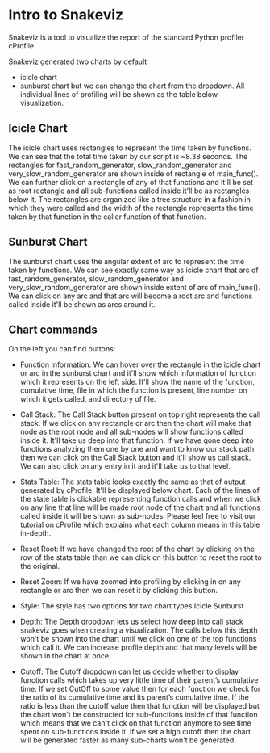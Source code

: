 # Intro to Snakeviz
Snakeviz is a tool to visualize the report of the standard Python profiler cProfile.



Snakeviz generated two charts by default 
- icicle chart
- sunburst chart
but we can change the chart from the dropdown. All individual lines of profiling will be shown as the table below visualization.

##    Icicle Chart
 The icicle chart uses rectangles to represent the time taken by functions. We can see that the total time taken by our script is ~8.38 seconds. The rectangles for fast_random_generator, slow_random_generator and very_slow_random_generator are shown inside of rectangle of main_func(). We can further click on a rectangle of any of that functions and it'll be set as root rectangle and all sub-functions called inside it'll be as rectangles below it. The rectangles are organized like a tree structure in a fashion in which they were called and the width of the rectangle represents the time taken by that function in the caller function of that function.
  
##  Sunburst Chart
 The sunburst chart uses the angular extent of arc to represent the time taken by functions. We can see exactly same way as icicle chart that arc of fast_random_generator, slow_random_generator and very_slow_random_generator are shown inside extent of arc of main_func(). We can click on any arc and that arc will become a root arc and functions called inside it'll be shown as arcs around it.



## Chart commands
On the left you can find buttons:

-    Function Information: We can hover over the rectangle in the icicle chart or arc in the sunburst chart and it'll show which information of function which it represents on the left side. It'll show the name of the function, cumulative time, file in which the function is present, line number on which it gets called, and directory of file.
-    Call Stack: The Call Stack button present on top right represents the call stack. If we click on any rectangle or arc then the chart will make that node as the root node and all sub-nodes will show functions called inside it. It'll take us deep into that function. If we have gone deep into functions analyzing them one by one and want to know our stack path then we can click on the Call Stack button and it'll show us call stack. We can also click on any entry in it and it'll take us to that level.
-    Stats Table: The stats table looks exactly the same as that of output generated by cProfile. It'll be displayed below chart. Each of the lines of the state table is clickable representing function calls and when we click on any line that line will be made root node of the chart and all functions called inside it will be shown as sub-nodes. Please feel free to visit our tutorial on cProfile which explains what each column means in this table in-depth.
-    Reset Root: If we have changed the root of the chart by clicking on the row of the stats table than we can click on this button to reset the root to the original.
-    Reset Zoom: If we have zoomed into profiling by clicking in on any rectangle or arc then we can reset it by clicking this button.

-    Style: The style has two options for two chart types
        Icicle
        Sunburst
-    Depth: The Depth dropdown lets us select how deep into call stack snakeviz goes when creating a visualization. The calls below this depth won't be shown into the chart until we click on one of the top functions which call it. We can increase profile depth and that many levels will be shown in the chart at once.
-    Cutoff: The Cutoff dropdown can let us decide whether to display function calls which takes up very little time of their parent’s cumulative time. If we set CutOff to some value then for each function we check for the ratio of its cumulative time and its parent’s cumulative time. If the ratio is less than the cutoff value then that function will be displayed but the chart won't be constructed for sub-functions inside of that function which means that we can't click on that function anymore to see time spent on sub-functions inside it. If we set a high cutoff then the chart will be generated faster as many sub-charts won't be generated.

